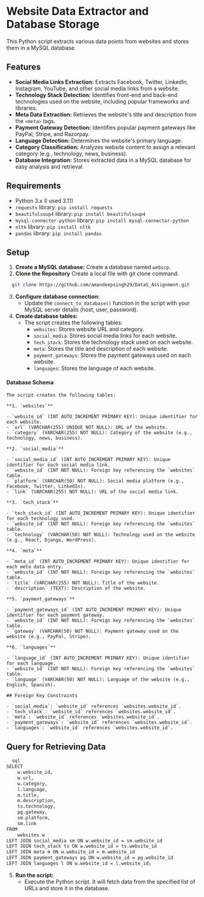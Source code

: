 # Website Data Extractor and Database Storage

This Python script extracts various data points from websites and stores them in a MySQL database.

## Features

- **Social Media Links Extraction:** Extracts Facebook, Twitter, LinkedIn, Instagram, YouTube, and other social media links from a website.
- **Technology Stack Detection:** Identifies front-end and back-end technologies used on the website, including popular frameworks and libraries.
- **Meta Data Extraction:** Retrieves the website's title and description from the `<meta>` tags.
- **Payment Gateway Detection:** Identifies popular payment gateways like PayPal, Stripe, and Razorpay.
- **Language Detection:** Determines the website's primary language.
- **Category Classification:** Analyzes website content to assign a relevant category (e.g., technology, news, business).
- **Database Integration:** Stores extracted data in a MySQL database for easy analysis and retrieval.

## Requirements

- Python 3.x (I used 3.11)
- `requests` library: `pip install requests`
- `beautifulsoup4` library: `pip install beautifulsoup4`
- `mysql-connector-python` library: `pip install mysql-connector-python`
- `nltk` library: `pip install nltk`
- `pandas` library: `pip install pandas`

## Setup

1. **Create a MySQL database:** Create a database named `webscp`.
2. **Clone the Repository** Create a local file with git clone command.
```bash
  git clone https://github.com/amandeepsingh29/DataS_Assignment.git
```

3. **Configure database connection:**
   - Update the `connect_to_database()` function in the script with your MySQL server details (host, user, password).
4. **Create database tables:**
   - The script creates the following tables:
     - `websites`: Stores website URL and category.
     - `social_media`: Stores social media links for each website.
     - `tech_stack`: Stores the technology stack used on each website.
     - `meta`: Stores the title and description of each website.
     - `payment_gateways`: Stores the payment gateways used on each website.
     - `languages`: Stores the language of each website.


#### Database Schema

    The script creates the following tables:

    **1. `websites`**

    - `website_id` (INT AUTO_INCREMENT PRIMARY KEY): Unique identifier for each website.
    - `url` (VARCHAR(255) UNIQUE NOT NULL): URL of the website.
    - `category` (VARCHAR(255) NOT NULL): Category of the website (e.g., technology, news, business).

    **2. `social_media`**

    - `social_media_id` (INT AUTO_INCREMENT PRIMARY KEY): Unique identifier for each social media link.
    - `website_id` (INT NOT NULL): Foreign key referencing the `websites` table.
    - `platform` (VARCHAR(50) NOT NULL): Social media platform (e.g., Facebook, Twitter, LinkedIn).
    - `link` (VARCHAR(255) NOT NULL): URL of the social media link.

    **3. `tech_stack`**

    - `tech_stack_id` (INT AUTO_INCREMENT PRIMARY KEY): Unique identifier for each technology used.
    - `website_id` (INT NOT NULL): Foreign key referencing the `websites` table.
    - `technology` (VARCHAR(50) NOT NULL): Technology used on the website (e.g., React, Django, WordPress).

    **4. `meta`**

    - `meta_id` (INT AUTO_INCREMENT PRIMARY KEY): Unique identifier for each meta data entry.
    - `website_id` (INT NOT NULL): Foreign key referencing the `websites` table.
    - `title` (VARCHAR(255) NOT NULL): Title of the website.
    - `description` (TEXT): Description of the website.

    **5. `payment_gateways`**

    - `payment_gateways_id` (INT AUTO_INCREMENT PRIMARY KEY): Unique identifier for each payment gateway.
    - `website_id` (INT NOT NULL): Foreign key referencing the `websites` table.
    - `gateway` (VARCHAR(50) NOT NULL): Payment gateway used on the website (e.g., PayPal, Stripe).

    **6. `languages`**

    - `language_id` (INT AUTO_INCREMENT PRIMARY KEY): Unique identifier for each language.
    - `website_id` (INT NOT NULL): Foreign key referencing the `websites` table.
    - `language` (VARCHAR(50) NOT NULL): Language of the website (e.g., English, Spanish).

    ## Foreign Key Constraints

    - `social_media`: `website_id` references `websites.website_id`.
    - `tech_stack`: `website_id` references `websites.website_id`.
    - `meta`: `website_id` references `websites.website_id`.
    - `payment_gateways`: `website_id` references `websites.website_id`.
    - `languages`: `website_id` references `websites.website_id`.

## Query for Retrieving Data

```bash
  sql
SELECT 
    w.website_id,
    w.url,
    w.category,
    l.language,
    m.title,
    m.description,
    ts.technology,
    pg.gateway,
    sm.platform,
    sm.link
FROM 
    websites w
LEFT JOIN social_media sm ON w.website_id = sm.website_id
LEFT JOIN tech_stack ts ON w.website_id = ts.website_id
LEFT JOIN meta m ON w.website_id = m.website_id
LEFT JOIN payment_gateways pg ON w.website_id = pg.website_id
LEFT JOIN languages l ON w.website_id = l.website_id;
```



5. **Run the script:**
   - Execute the Python script. It will fetch data from the specified list of URLs and store it in the database.
